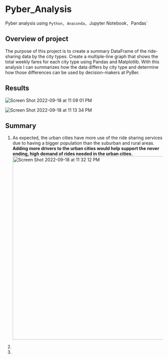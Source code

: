 # Pyber_Analysis
Pyber analysis using `Python, Anaconda, `Jupyter Notebook`, `Pandas`

## Overview of project

The purpose of this project is to create a summary DataFrame of the ride-sharing data by the city types. Create a multiple-line graph that shows the total weekly fares for each city type using Pandas and Matplotlib. With this analysis I can summarizes how the data differs by city type and determine how those differences can be used by decision-makers at PyBer.

## Results

![Screen Shot 2022-09-18 at 11 09 01 PM](https://user-images.githubusercontent.com/110702997/190948517-9cd823c4-9460-4f91-8591-ba9d7e54e1b2.png)

![Screen Shot 2022-09-18 at 11 13 34 PM](https://user-images.githubusercontent.com/110702997/190948834-3d50bce3-4dd2-4954-b421-279b12119629.png)

## Summary

1) As expected, the urban cities have more use of the ride sharing services due to having a bigger population than the suburban and rural areas.
   **Adding more drivers to the urban cities would help support the never ending, high demand of rides needed in the urban cities.**
   <img width="584" alt="Screen Shot 2022-09-18 at 11 32 12 PM" src="https://user-images.githubusercontent.com/110702997/190950202-2bbacc52-d2b1-4b3e-bd07-542ca917e2de.png">

2)
3) 
